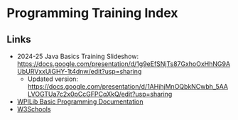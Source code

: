 # Programming Training Index


## Links

- 2024-25 Java Basics Training Slideshow: <https://docs.google.com/presentation/d/1g9eEfSNjTs87GxhoOxHhNG9AUbURVxxUiGHY-1t4dnw/edit?usp=sharing>
  - Updated version: <https://docs.google.com/presentation/d/1AHjhjMnOQbkNCwbh_5AALVOGTUa7c2x0pCcGFPCqXkQ/edit?usp=sharing>
- [WPILib Basic Programming Documentation](https://docs.wpilib.org/en/stable/docs/software/basic-programming/index.html)
- [W3Schools](https://www.w3schools.com/java/)